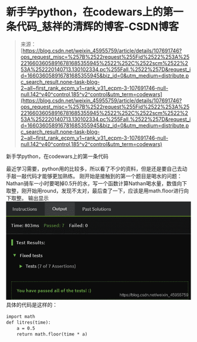 <!--yml
category: codewars
date: 2022-08-13 11:38:39
-->

# 新手学python，在codewars上的第一条代码_慈祥的清辉的博客-CSDN博客

> 来源：[https://blog.csdn.net/weixin_45955759/article/details/107691746?ops_request_misc=%257B%2522request%255Fid%2522%253A%2522166036058916781685355945%2522%252C%2522scm%2522%253A%252220140713.130102334.pc%255Fall.%2522%257D&request_id=166036058916781685355945&biz_id=0&utm_medium=distribute.pc_search_result.none-task-blog-2~all~first_rank_ecpm_v1~rank_v31_ecpm-3-107691746-null-null.142^v40^control,185^v2^control&utm_term=codewars](https://blog.csdn.net/weixin_45955759/article/details/107691746?ops_request_misc=%257B%2522request%255Fid%2522%253A%2522166036058916781685355945%2522%252C%2522scm%2522%253A%252220140713.130102334.pc%255Fall.%2522%257D&request_id=166036058916781685355945&biz_id=0&utm_medium=distribute.pc_search_result.none-task-blog-2~all~first_rank_ecpm_v1~rank_v31_ecpm-3-107691746-null-null.142^v40^control,185^v2^control&utm_term=codewars)

新手学python，在codewars上的第一条代码

最近学习需要，python用的比较多，所以看了不少的资料，但是还是要自己去动手敲一敲代码才能够更加熟练。
刚开始是接触到的第一个题目是喝水的问题：
Nathan骑车一小时要喝掉0.5升的水，写一个函数计算Nathan喝水量，数值向下取整，刚开始用round，发现不太对，最后查了一下，应该是用math.floor进行向下取整。
输出显示
![最后输出显示是正确的。](img/af8e9357f9dee3f8592e87f526a29af9.png)
具体的代码是这样的：

```
import math
def litres(time):
    a = 0.5
    return math.floor(time * a) 
```
